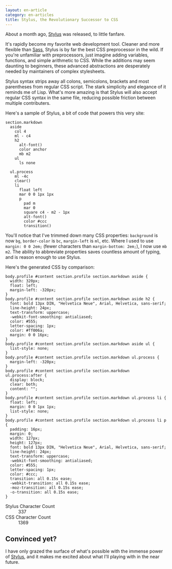 ```yaml
---
layout: en-article
category: en-articles
title: Stylus, the Revolutionary Successor to CSS
---
```


About a month ago, [Stylus](http://learnboost.github.com/stylus) was released, to little fanfare. 

It's rapidly become my favorite web development tool. Cleaner and more flexible than [Sass](http://sass-lang.com/), Stylus is by far the best CSS preprocessor in the wild. If you're unfamiliar with preprocessors, just imagine adding variables, functions, and simple arithmetic to CSS. While the additions may seem daunting to beginners, these advanced abstractions are desperately needed by maintainers of complex stylesheets.

Stylus syntax strips away all colons, semicolons, brackets and most parentheses from regular CSS script. The stark simplicity and elegance of it reminds me of Lisp. What's more amazing is that Stylus will also accept regular CSS syntax in the same file, reducing possible friction between multiple contributers.

Here's a sample of Stylus, a bit of code that powers this very site:

    section.markdown
      aside
        col 4
        ml - c4
        h2
          alt-font()
          color anchor
          mb m2
        ul
          ls none

      ul.process
        ml -4c
        clear()
        li
          float left
          mar 0 0 1px 1px
          p
            pad m
            mar 0
            square c4 - m2 - 1px
            alt-font()
            color #ccc
            transition()

You'll notice that I've trimmed down many CSS properties: `background` is now `bg`, `border-color` is `bc`, `margin-left` is `ml`, etc. Where I used to use `margin: 0 0 2em;` (fewer characters than `margin-bottom: 2em;`), I now use `mb m2`. The ability to abbreviate properties saves countless amount of typing, and is reason enough to use Stylus.

Here's the generated CSS by comparison:

    body.profile #content section.profile section.markdown aside {
      width: 320px;
      float: left;
      margin-left: -320px;
    }
    body.profile #content section.profile section.markdown aside h2 {
      font: bold 13px DIN, "Helvetica Neue", Arial, Helvetica, sans-serif;
      line-height: 24px;
      text-transform: uppercase;
      -webkit-font-smoothing: antialiased;
      color: #555;
      letter-spacing: 1px;
      color: #ff006a;
      margin: 0 0 16px;
    }
    body.profile #content section.profile section.markdown aside ul {
      list-style: none;
    }
    body.profile #content section.profile section.markdown ul.process {
      margin-left: -320px;
    }
    body.profile #content section.profile section.markdown ul.process:after {
      display: block;
      clear: both;
      content: "";
    }
    body.profile #content section.profile section.markdown ul.process li {
      float: left;
      margin: 0 0 1px 1px;
      list-style: none;
    }
    body.profile #content section.profile section.markdown ul.process li p {
      padding: 16px;
      margin: 0;
      width: 127px;
      height: 127px;
      font: bold 13px DIN, "Helvetica Neue", Arial, Helvetica, sans-serif;
      line-height: 24px;
      text-transform: uppercase;
      -webkit-font-smoothing: antialiased;
      color: #555;
      letter-spacing: 1px;
      color: #ccc;
      transition: all 0.15s ease;
      -webkit-transition: all 0.15s ease;
      -moz-transition: all 0.15s ease;
      -o-transition: all 0.15s ease;
    }

<dl class='comparison'>
  <dt>Stylus Character Count</dt>
  <dd><span>337</span></dd>
  <dt>CSS Character Count</dt>
  <dd><span>1369</span></dd>
</dl>

## Convinced yet?

I have only grazed the surface of what's possible with the immense power of [Stylus](http://learnboost.github.com/stylus/), and it makes me excited about what I'll playing with in the near future.
